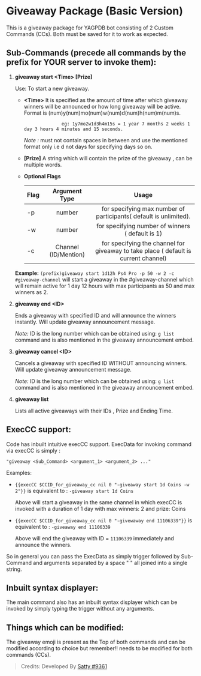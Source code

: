 # Giveaway Package (Basic Version)
This is a giveaway package for YAGPDB bot consisting of 2 Custom Commands (CCs).
Both must be saved for it to work as expected.

## Sub-Commands (precede all commands by the prefix for YOUR server to invoke them):

1) **giveaway start \<Time\> [Prize]**
    
    Use: To start a new giveaway.

    * **\<Time\>**  It is specified as the amount of time after which giveaway winners will be announced or how long giveaway will be active.
                    Format is (num)y(num)mo(num)w(num)d(num)h(num)m(num)s.

                        eg: 1y7mo2w1d3h4m15s = 1 year 7 months 2 weeks 1 day 3 hours 4 minutes and 15 seconds.

       *Note :* must not contain spaces in between and use the mentioned format only i.e d not days for specifying days so on.

    * **[Prize]**   A string which will contain the prize of the giveaway , can be multiple words.

    * **Optional Flags**
    
        | Flag    | Argument Type       |      Usage                                                                          |
        | ------- |:-------------------:| :----------------------------------------------------------------------------------:|
        | -p      | number              |  for specifying max number of participants( default is unlimited).                  |
        | -w      | number              |  for specifying number of winners ( default is 1)                                   |
        | -c      | Channel (ID/Mention)|  for specifying the channel for giveaway to take place ( default is current channel)|

    **Example:** `(prefix)giveaway start 1d12h Ps4 Pro -p 50 -w 2 -c #giveaway-channel` will start a giveaway in the #giveaway-channel which will remain active for 1 day 12 hours with max participants as 50 and max winners as 2.

2)  **giveaway end \<ID\>**
   
    Ends a giveaway with specified ID and will announce the winners instantly. Will update giveaway announcement message.

    *Note:* ID is the long number which can be obtained using:  `g list` command and is also mentioned in the giveaway announcement embed.
    

3) **giveaway cancel \<ID\>**

    Cancels a giveaway with specified ID WITHOUT announcing winners. Will update giveaway announcement message.

    *Note:* ID is the long number which can be obtained using:  `g list` command and is also mentioned in the giveaway announcement embed.

4) **giveaway list**

    Lists all active giveaways with their IDs , Prize and Ending Time.


## ExecCC support: 
Code has inbuilt intuitive execCC support. ExecData for invoking command via execCC is simply : 

    "giveaway <Sub_Command> <argument_1> <argument_2> ..."

Examples:

* `{{execCC $CCID_for_giveaway_cc nil 0 "-giveaway start 1d Coins -w 2"}}` is equivalent to : `-giveaway start 1d Coins`

  Above will start a giveaway in the same channel in which execCC is invoked with a duration of 1 day with max winners: 2 and prize: Coins

* `{{execCC $CCID_for_giveaway_cc nil 0 "-givewaway end 11106339"}}` is equivalent to : `-giveaway end 11106339`

  Above will end the giveaway with ID = `11106339` immediately and announce the winners.

So in general you can pass the ExecData as simply trigger followed by Sub-Command and arguments separated by a space " " all joined into a single string.

## Inbuilt syntax displayer:
The main command also has an inbuilt syntax displayer which can be invoked by simply typing the trigger without any arguments.

## Things which can be modified:
The giveaway emoji is present as the Top of both commands and can be modified according to choice but remember!! needs to be modified for both commands (CCs).

> Credits: Developed By [Satty #9361](https://github.com/Satty9361)
